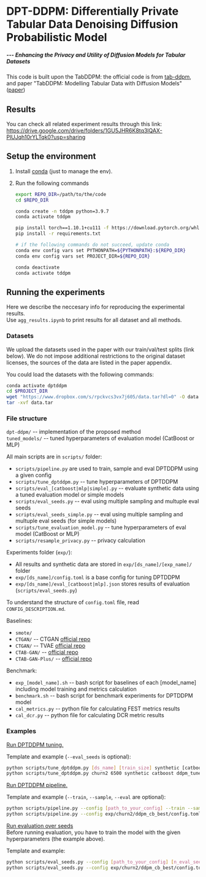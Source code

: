 # DPT-DDPM: Differentially Private Tabular Data Denoising Diffusion Probabilistic Model
##### --- Enhancing the Privacy and Utility of Diffusion Models for Tabular Datasets

This code is built upon the TabDDPM: the official code is from [tab-ddpm](https://github.com/yandex-research/tab-ddpm), and paper "TabDDPM: Modelling Tabular Data with Diffusion Models" ([paper](https://arxiv.org/abs/2209.15421))

## Results
You can check all related experiment results through this link: https://drive.google.com/drive/folders/1GU5JHR6K8tq3lQAX-PlUJqh10rYLTqk0?usp=sharing

## Setup the environment

1. Install [conda](https://docs.conda.io/en/latest/miniconda.html) (just to manage the env).
2. Run the following commands

   ```bash
   export REPO_DIR=/path/to/the/code
   cd $REPO_DIR

   conda create -n tddpm python=3.9.7
   conda activate tddpm

   pip install torch==1.10.1+cu111 -f https://download.pytorch.org/whl/torch_stable.html
   pip install -r requirements.txt

   # if the following commands do not succeed, update conda
   conda env config vars set PYTHONPATH=${PYTHONPATH}:${REPO_DIR}
   conda env config vars set PROJECT_DIR=${REPO_DIR}

   conda deactivate
   conda activate tddpm
   ```

## Running the experiments

Here we describe the neccesary info for reproducing the experimental results.  
Use `agg_results.ipynb` to print results for all dataset and all methods.

### Datasets

We upload the datasets used in the paper with our train/val/test splits (link below). We do not impose additional restrictions to the original dataset licenses, the sources of the data are listed in the paper appendix.

You could load the datasets with the following commands:

```bash
conda activate dptddpm
cd $PROJECT_DIR
wget "https://www.dropbox.com/s/rpckvcs3vx7j605/data.tar?dl=0" -O data.tar
tar -xvf data.tar
```

### File structure

`dpt-ddpm/` -- implementation of the proposed method  
`tuned_models/` -- tuned hyperparameters of evaluation model (CatBoost or MLP)

All main scripts are in `scripts/` folder:

- `scripts/pipeline.py` are used to train, sample and eval DPTDDPM using a given config
- `scripts/tune_dptddpm.py` -- tune hyperparameters of DPTDDPM
- `scripts/eval_[catboost|mlp|simple].py` -- evaluate synthetic data using a tuned evaluation model or simple models
- `scripts/eval_seeds.py` -- eval using multiple sampling and multuple eval seeds
- `scripts/eval_seeds_simple.py` -- eval using multiple sampling and multuple eval seeds (for simple models)
- `scripts/tune_evaluation_model.py` -- tune hyperparameters of eval model (CatBoost or MLP)
- `scripts/resample_privacy.py` -- privacy calculation

Experiments folder (`exp/`):

- All results and synthetic data are stored in `exp/[ds_name]/[exp_name]/` folder
- `exp/[ds_name]/config.toml` is a base config for tuning DPTDDPM
- `exp/[ds_name]/eval_[catboost|mlp].json` stores results of evaluation (`scripts/eval_seeds.py`)

To understand the structure of `config.toml` file, read `CONFIG_DESCRIPTION.md`.

Baselines:

- `smote/`
- `CTGAN/` -- CTGAN [official repo](https://github.com/sdv-dev/CTGAN)
- `CTGAN/` -- TVAE [official repo](https://github.com/sdv-dev/CTGAN)
- `CTAB-GAN/` -- [official repo](https://github.com/Team-TUD/CTAB-GAN)
- `CTAB-GAN-Plus/` -- [official repo](https://github.com/Team-TUD/CTAB-GAN-Plus)

Benchmark:

- `exp_[model_name].sh` -- bash script for baselines of each [model_name] including model training and metrics calculation
- `benchmark.sh` -- bash script for benchmark experiments for DPTDDPM model
- `cal_metrics.py` -- python file for calculating FEST metrics results
- `cal_dcr.py` -- python file for calculating DCR metric results

### Examples

<ins>Run DPTDDPM tuning.</ins>

Template and example (`--eval_seeds` is optional):

```bash
python scripts/tune_dptddpm.py [ds_name] [train_size] synthetic [catboost|mlp] [exp_name] --eval_seeds
python scripts/tune_dptddpm.py churn2 6500 synthetic catboost ddpm_tune --eval_seeds
```

<ins>Run DPTDDPM pipeline.</ins>

Template and example (`--train`, `--sample`, `--eval` are optional):

```bash
python scripts/pipeline.py --config [path_to_your_config] --train --sample --eval
python scripts/pipeline.py --config exp/churn2/ddpm_cb_best/config.toml --train --sample
```

<!-- It takes approximately 7min to run the script above (NVIDIA GeForce RTX 2080 Ti). -->

<ins>Run evaluation over seeds</ins>  
Before running evaluation, you have to train the model with the given hyperparameters (the example above).

Template and example:

```bash
python scripts/eval_seeds.py --config [path_to_your_config] [n_eval_seeds] [ddpm|smote|ctabgan|ctabgan-plus|tvae] synthetic [catboost|mlp] [n_sample_seeds]
python scripts/eval_seeds.py --config exp/churn2/ddpm_cb_best/config.toml 10 ddpm synthetic catboost 5
```
